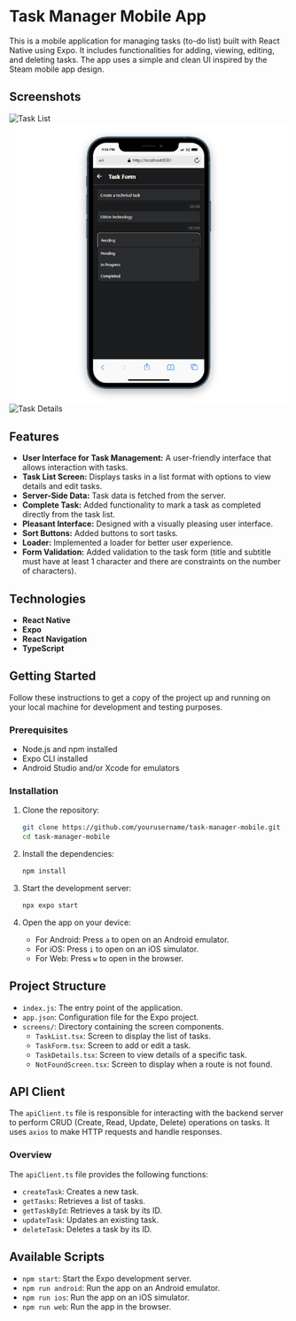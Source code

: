 # Task Manager Mobile App

This is a mobile application for managing tasks (to-do list) built with React Native using Expo. It includes functionalities for adding, viewing, editing, and deleting tasks. The app uses a simple and clean UI inspired by the Steam mobile app design.

## Screenshots

![Task List](assets/images/task-list.png)
![Task Form](assets/images/taskform.png)
![Task Details](assets/images/task-details.png)

## Features

- **User Interface for Task Management:** A user-friendly interface that allows interaction with tasks.
- **Task List Screen:** Displays tasks in a list format with options to view details and edit tasks.
- **Server-Side Data:** Task data is fetched from the server.
- **Complete Task:** Added functionality to mark a task as completed directly from the task list.
- **Pleasant Interface:** Designed with a visually pleasing user interface.
- **Sort Buttons:** Added buttons to sort tasks.
- **Loader:** Implemented a loader for better user experience.
- **Form Validation:** Added validation to the task form (title and subtitle must have at least 1 character and there are constraints on the number of characters).

## Technologies

- **React Native**
- **Expo**
- **React Navigation**
- **TypeScript**

## Getting Started

Follow these instructions to get a copy of the project up and running on your local machine for development and testing purposes.

### Prerequisites

- Node.js and npm installed
- Expo CLI installed
- Android Studio and/or Xcode for emulators

### Installation

1. Clone the repository:

   ```bash
   git clone https://github.com/yourusername/task-manager-mobile.git
   cd task-manager-mobile
   ```

2. Install the dependencies:

   ```bash
   npm install
   ```

3. Start the development server:

   ```bash
   npx expo start
   ```

4. Open the app on your device:
   - For Android: Press `a` to open on an Android emulator.
   - For iOS: Press `i` to open on an iOS simulator.
   - For Web: Press `w` to open in the browser.

## Project Structure

- `index.js`: The entry point of the application.
- `app.json`: Configuration file for the Expo project.
- `screens/`: Directory containing the screen components.
  - `TaskList.tsx`: Screen to display the list of tasks.
  - `TaskForm.tsx`: Screen to add or edit a task.
  - `TaskDetails.tsx`: Screen to view details of a specific task.
  - `NotFoundScreen.tsx`: Screen to display when a route is not found.

## API Client

The `apiClient.ts` file is responsible for interacting with the backend server to perform CRUD (Create, Read, Update, Delete) operations on tasks. It uses `axios` to make HTTP requests and handle responses.

### Overview

The `apiClient.ts` file provides the following functions:

- `createTask`: Creates a new task.
- `getTasks`: Retrieves a list of tasks.
- `getTaskById`: Retrieves a task by its ID.
- `updateTask`: Updates an existing task.
- `deleteTask`: Deletes a task by its ID.

## Available Scripts

- `npm start`: Start the Expo development server.
- `npm run android`: Run the app on an Android emulator.
- `npm run ios`: Run the app on an iOS simulator.
- `npm run web`: Run the app in the browser.
